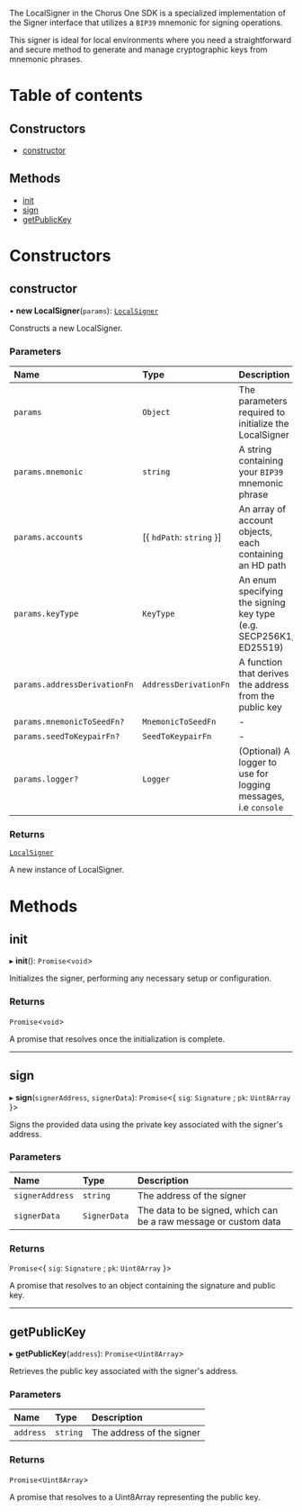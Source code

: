 The LocalSigner in the Chorus One SDK is a specialized implementation of the Signer interface that utilizes a `BIP39`
mnemonic for signing operations.

This signer is ideal for local environments where you need a straightforward and
secure method to generate and manage cryptographic keys from mnemonic phrases.

# Table of contents

## Constructors

- [constructor](signer_local_src.LocalSigner.md#constructor)

## Methods

- [init](signer_local_src.LocalSigner.md#init)
- [sign](signer_local_src.LocalSigner.md#sign)
- [getPublicKey](signer_local_src.LocalSigner.md#getpublickey)

# Constructors

## constructor

• **new LocalSigner**(`params`): [`LocalSigner`](signer_local_src.LocalSigner.md)

Constructs a new LocalSigner.

### Parameters

| Name | Type | Description |
| :------ | :------ | :------ |
| `params` | `Object` | The parameters required to initialize the LocalSigner |
| `params.mnemonic` | `string` | A string containing your `BIP39` mnemonic phrase |
| `params.accounts` | [\{ `hdPath`: `string`  }] | An array of account objects, each containing an HD path |
| `params.keyType` | `KeyType` | An enum specifying the signing key type (e.g. SECP256K1, ED25519) |
| `params.addressDerivationFn` | `AddressDerivationFn` | A function that derives the address from the public key |
| `params.mnemonicToSeedFn?` | `MnemonicToSeedFn` | - |
| `params.seedToKeypairFn?` | `SeedToKeypairFn` | - |
| `params.logger?` | `Logger` | (Optional) A logger to use for logging messages, i.e `console` |

### Returns

[`LocalSigner`](signer_local_src.LocalSigner.md)

A new instance of LocalSigner.

# Methods

## init

▸ **init**(): `Promise`\<`void`\>

Initializes the signer, performing any necessary setup or configuration.

### Returns

`Promise`\<`void`\>

A promise that resolves once the initialization is complete.

___

## sign

▸ **sign**(`signerAddress`, `signerData`): `Promise`\<\{ `sig`: `Signature` ; `pk`: `Uint8Array`  }\>

Signs the provided data using the private key associated with the signer's address.

### Parameters

| Name | Type | Description |
| :------ | :------ | :------ |
| `signerAddress` | `string` | The address of the signer |
| `signerData` | `SignerData` | The data to be signed, which can be a raw message or custom data |

### Returns

`Promise`\<\{ `sig`: `Signature` ; `pk`: `Uint8Array`  }\>

A promise that resolves to an object containing the signature and public key.

___

## getPublicKey

▸ **getPublicKey**(`address`): `Promise`\<`Uint8Array`\>

Retrieves the public key associated with the signer's address.

### Parameters

| Name | Type | Description |
| :------ | :------ | :------ |
| `address` | `string` | The address of the signer |

### Returns

`Promise`\<`Uint8Array`\>

A promise that resolves to a Uint8Array representing the public key.
